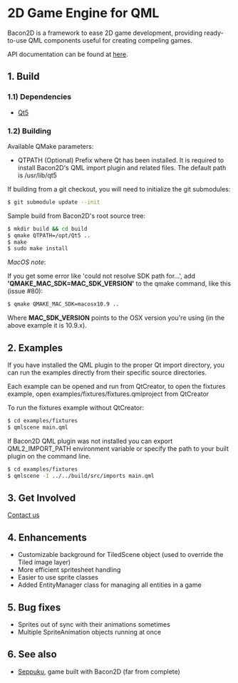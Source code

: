 # 2D Game Engine for QML

Bacon2D is a framework to ease 2D game development, providing ready-to-use QML 
components useful for creating compeling games.

API documentation can be found at [here](http://bacon2d.com/docs).

## 1. Build

### 1.1) Dependencies

* [Qt5](https://qt.gitorious.org/qt/qt5)

### 1.2) Building

Available QMake parameters:

* QTPATH (Optional)
	Prefix where Qt has been installed. It is required to install
	Bacon2D's QML import plugin and related files.
	The default path is /usr/lib/qt5


If building from a git checkout, you will need to initialize the git submodules:
 ```sh
$ git submodule update --init
```
Sample build from Bacon2D's root source tree:
 ```sh
$ mkdir build && cd build
$ qmake QTPATH=/opt/Qt5 ..
$ make
$ sudo make install
```

*MacOS note*:

If you get some error like 'could not resolve SDK path for...', add 
**'QMAKE_MAC_SDK=MAC_SDK_VERSION'** to the qmake command, like this (issue #80):
 ```sh
$ qmake QMAKE_MAC_SDK=macosx10.9 ..
```
Where **MAC_SDK_VERSION** points to the OSX version you're using (in the above 
example it is 10.9.x).

## 2. Examples

If you have installed the QML plugin to the proper Qt import directory,
you can run the examples directly from their specific source directories.

Each example can be opened and run from QtCreator, to open the fixtures 
example, open examples/fixtures/fixtures.qmlproject from QtCreator

To run the fixtures example without QtCreator:
 ```sh
$ cd examples/fixtures
$ qmlscene main.qml
```
If Bacon2D QML plugin was not installed you can export QML2_IMPORT_PATH 
environment variable or specify the path to your built plugin on 
the command line.
 ```sh
$ cd examples/fixtures
$ qmlscene -I ../../build/src/imports main.qml
```

## 3. Get Involved

[Contact us](http://bacon2d.com/contact.html)

## 4. Enhancements

* Customizable background for TiledScene object (used to override the Tiled image layer)
* More efficient spritesheet handling
* Easier to use sprite classes
* Added EntityManager class for managing all entities in a game

## 5. Bug fixes

* Sprites out of sync with their animations sometimes
* Multiple SpriteAnimation objects running at once

## 6. See also
* [Seppuku](https://github.com/obeezzy/Seppuku), game built with Bacon2D (far from complete)
